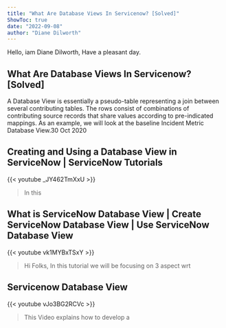 ```yaml
---
title: "What Are Database Views In Servicenow? [Solved]"
ShowToc: true 
date: "2022-09-08"
author: "Diane Dilworth" 
---
```


Hello, iam Diane Dilworth, Have a pleasant day.
## What Are Database Views In Servicenow? [Solved]
A Database View is essentially a pseudo-table representing a join between several contributing tables. The rows consist of combinations of contributing source records that share values according to pre-indicated mappings. As an example, we will look at the baseline Incident Metric Database View.30 Oct 2020

## Creating and Using a Database View in ServiceNow | ServiceNow Tutorials
{{< youtube _JY462TmXxU >}}
>In this 

## What is ServiceNow Database View | Create ServiceNow Database View | Use ServiceNow Database View
{{< youtube vk1MYBxTSxY >}}
>Hi Folks, In this tutorial we will be focusing on 3 aspect wrt 

## Servicenow Database View
{{< youtube vJo3BG2RCVc >}}
>This Video explains how to develop a 

